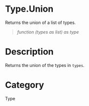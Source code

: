 ﻿# Type.Union
Returns the union of a list of types.
> _function (types as list) as type_
# Description 
Returns the union of the types in <code>types</code>.
# Category 
Type
